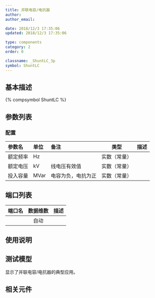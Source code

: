 ```yaml
---
title: 并联电容/电抗器
author: 
author_email:

date: 2018/12/3 17:35:06
updated: 2018/12/3 17:35:06

type: components
category: 2
order: 0

classname: _ShuntLC_3p
symbol: ShuntLC
---
```

## 基本描述
{% compsymbol ShuntLC %}

## 参数列表
### 配置
| 参数名 | 单位 | 备注 | 类型 | 描述 |
| :--- | :--- | :--- | :--: | :--- |
| 额定频率 | Hz |  | 实数（常量） |  |
| 额定电压 | kV | 线电压有效值 | 实数（常量） |  |
| 投入容量 | MVar | 电容为负，电抗为正 | 实数（常量） |  |


## 端口列表

| 端口名 | 数据维数 | 描述 |
| :--- | :--:  | :--- |
|  | 自动 | |                   

## 使用说明


## 测试模型
[<test name>](<test link>)显示了并联电容/电抗器的典型应用。

## 相关元件


